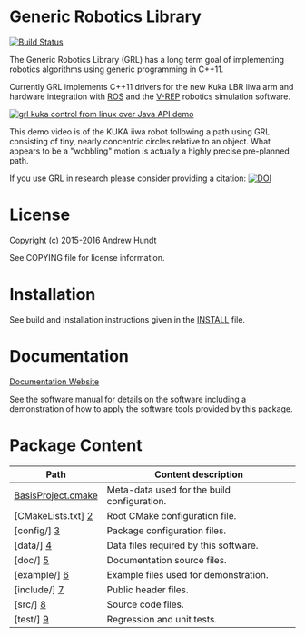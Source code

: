 Generic Robotics Library
=========================

[![Build Status](https://travis-ci.org/ahundt/grl.svg?branch=master)](https://travis-ci.org/ahundt/grl)

The Generic Robotics Library (GRL) has a long term goal of implementing robotics algorithms using generic programming in C++11.

Currently GRL implements C++11 drivers for the new Kuka LBR iiwa arm and hardware integration with [ROS](ros.org) and the [V-REP](http://http://www.coppeliarobotics.com/index.html) robotics simulation software.

[![grl kuka control from linux over Java API demo](https://img.youtube.com/vi/pvs-lG2_K3g/0.jpg)](https://youtu.be/pvs-lG2_K3g)

This demo video is of the KUKA iiwa robot following a path using GRL consisting of tiny, nearly concentric circles relative to an object. What appears to be a "wobbling" motion is actually a highly precise pre-planned path.

If you use GRL in research please consider providing a citation:
[![DOI](https://zenodo.org/badge/33050653.svg)](https://zenodo.org/badge/latestdoi/33050653)



License
=======

Copyright (c) 2015-2016 Andrew Hundt

See COPYING file for license information.



Installation
============

See build and installation instructions given in the [INSTALL](/INSTALL.md) file.



Documentation
=============

[Documentation Website](https://ahundt.github.io/grl/index.html)

See the software manual for details on the software including a demonstration
of how to apply the software tools provided by this package.



Package Content
===============

Path                    | Content description
----------------------- | ----------------------------------------------------------
[BasisProject.cmake][1] | Meta-data used for the build configuration.
[CMakeLists.txt]    [2] | Root CMake configuration file.
[config/]           [3] | Package configuration files.
[data/]             [4] | Data files required by this software.
[doc/]              [5] | Documentation source files.
[example/]          [6] | Example files used for demonstration.
[include/]          [7] | Public header files.
[src/]              [8] | Source code files.
[test/]             [9] | Regression and unit tests.






<!-- --------------------------------------------------------------------------------- -->

<!-- Links to GitHub, see the local directory if you have downloaded the files already -->
[1]: /BasisProject.cmake
[2]: /CMakeLists.txt
[3]: /config
[4]: /data
[5]: /doc
[6]: /example
[7]: /include
[8]: /src
[9]: /test
